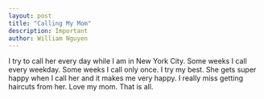 ```yaml
---
layout: post
title: "Calling My Mom"
description: Important
author: William Nguyen
---
```


I try to call her every day while I am in New York City. Some weeks I call every weekday. Some weeks I call only once. I try my best. She gets super happy when I call her and it makes me very happy. I really miss getting haircuts from her. Love my mom. That is all.
